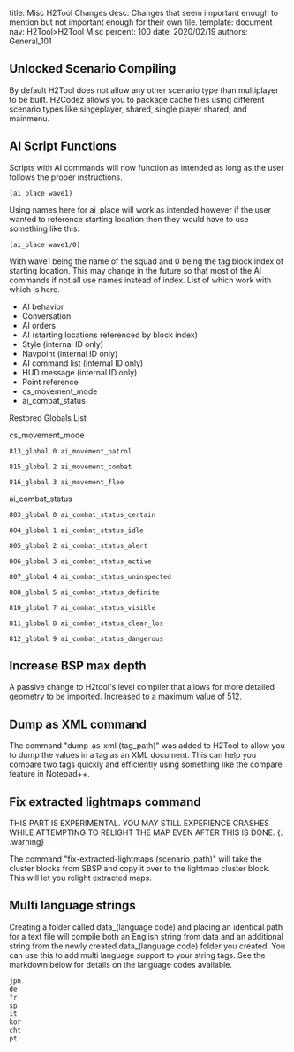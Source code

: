 title:      Misc H2Tool Changes
desc:       Changes that seem important enough to mention but not important enough for their own file.
template:   document
nav:        H2Tool>H2Tool Misc
percent:    100
date:       2020/02/19
authors:    General_101

## Unlocked Scenario Compiling
By default H2Tool does not allow any other scenario type than multiplayer to be built. H2Codez allows you to package cache files using different scenario types like singeplayer, shared, single player shared, and mainmenu.

## AI Script Functions
Scripts with AI commands will now function as intended as long as the user follows the proper instructions.

```
(ai_place wave1)
```

Using names here for ai_place will work as intended however if the user wanted to reference starting location then they would have to use something like this.

```
(ai_place wave1/0)
```

With wave1 being the name of the squad and 0 being the tag block index of starting location. This may change in the future so that most of the AI commands if not all use names instead of index.
List of which work with which is here.

- AI behavior
- Conversation
- AI orders
- AI (starting locations referenced by block index)
- Style (internal ID only)
- Navpoint (internal ID only)
- AI command list (internal ID only)
- HUD message (internal ID only)
- Point reference
- cs_movement_mode
- ai_combat_status

Restored Globals List

cs_movement_mode            

	813_global 0 ai_movement_patrol
	
	815_global 2 ai_movement_combat

	816_global 3 ai_movement_flee

ai_combat_status

	803_global 0 ai_combat_status_certain

	804_global 1 ai_combat_status_idle
	
	805_global 2 ai_combat_status_alert

	806_global 3 ai_combat_status_active

	807_global 4 ai_combat_status_uninspected
	
	808_global 5 ai_combat_status_definite
	
	810_global 7 ai_combat_status_visible
	
	811_global 8 ai_combat_status_clear_los
	
	812_global 9 ai_combat_status_dangerous

## Increase BSP max depth
A passive change to H2tool's level compiler that allows for more detailed geometry to be imported. Increased to a maximum value of 512.

## Dump as XML command
The command "dump-as-xml (tag_path)" was added to H2Tool to allow you to dump the values in a tag as an XML document. This can help you compare two tags quickly and efficiently using something like the compare feature in Notepad++.

## Fix extracted lightmaps command
THIS PART IS EXPERIMENTAL. YOU MAY STILL EXPERIENCE CRASHES WHILE ATTEMPTING TO RELIGHT THE MAP EVEN AFTER THIS IS DONE.
{: .warning}

The command "fix-extracted-lightmaps (scenario_path)" will take the cluster blocks from SBSP and copy it over to the lightmap cluster block. This will let you relight extracted maps.

## Multi language strings
Creating a folder called data_(language code) and placing an identical path for a text file will compile both an English string from data and an additional string from the newly created data_(language code) folder you created.
You can use this to add multi language support to your string tags. See the markdown below for details on the language codes available. 

```markdown
jpn
de
fr
sp
it
kor
cht
pt
```
